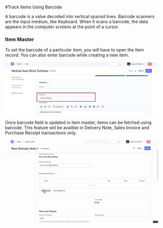 <!-- add-breadcrumbs -->
#Track Items Using Barcode

A barcode is a value decoded into vertical spaced lines. Barcode scanners are the input medium, like Keyboard. When it scans a barcode, the data appears in the computer screens at the point of a cursor.

### Item Master

To set the barcode of a particular item, you will have to open the Item record. You can also enter barcode while creating a new item.

<img alt="Material Transfer" class="screenshot" src="../assets/barcode-item-master.png">

Once barcode field is updated in item master, items can be fetched using barcode. This feature will be availble in Delivery Note, Sales Invoice and Purchase Receipt transactions only.

<img alt="Material Transfer" class="screenshot" src="../assets/barcode-item-selection.gif">

<!-- markdown -->